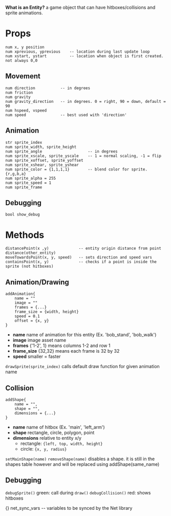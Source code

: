 __What is an Entity?__ a game object that can have hitboxes/collisions and sprite animations.

# Props
```
num x, y position
num xprevious, yprevious	-- location during last update loop
num xstart, ystart			-- location when object is first created. not always 0,0
```

## Movement
```
num direction			-- in degrees
num friction
num gravity
num gravity_direction	-- in degrees. 0 = right, 90 = down, default = 90
num hspeed, vspeed
num speed 				-- best used with 'direction'
```

## Animation
```
str sprite_index
num sprite_width, sprite_height
num sprite_angle					-- in degrees
num sprite_xscale, sprite_yscale	-- 1 = normal scaling, -1 = flip
num sprite_xoffset, sprite_yoffset
num sprite_xshear, sprite_yshear
num sprite_color = {1,1,1,1}		-- blend color for sprite. {r,g,b,a}
num sprite_alpha = 255		
num sprite_speed = 1		
num sprite_frame
```

## Debugging
`bool show_debug`

# Methods
```	
distancePoint(x ,y)				-- entity origin distance from point
distance(other_entity)
moveTowardsPoint(x, y, speed)	-- sets direction and speed vars
containsPoint(x, y)				-- checks if a point is inside the sprite (not hitboxes)
```

## Animation/Drawing
```
addAnimation{					
	name = ""
	image = ""
	frames = {...}
	frame_size = {width, height}
	speed = 0.1
	offset = {x, y}
}
```

* **name** name of animation for this entity (Ex. 'bob_stand', 'bob_walk')
* **image** image asset name
* **frames** {'1-2', 1} means columns 1-2 and row 1
* **frame_size** {32,32} means each frame is 32 by 32
* **speed** smaller = faster

`drawSprite(sprite_index)` calls default draw function for given animation name

## Collision
```
addShape{					
	name = "",
	shape = "",
	dimensions = {...}
}
```

* **name** name of hitbox (Ex. 'main', 'left_arm')
* **shape** rectangle, circle, polygon, point
* **dimensions** relative to entity x/y
	* rectangle: `{left, top, width, height}`
	* circle: `{x, y, radius}`

`setMainShape(name)`
`removeShape(name)` disables a shape. it is still in the shapes table however and will be replaced using addShape(same_name)

## Debugging
`debugSprite()` green: call during `draw()`
`debugCollision()` red: shows hitboxes	

{} net_sync_vars					-- variables to be synced by the Net library
